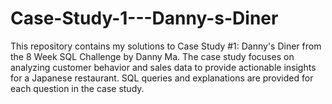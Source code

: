 # Case-Study-1---Danny-s-Diner
This repository contains my solutions to Case Study #1: Danny's Diner from the 8 Week SQL Challenge by Danny Ma. The case study focuses on analyzing customer behavior and sales data to provide actionable insights for a Japanese restaurant. SQL queries and explanations are provided for each question in the case study.
